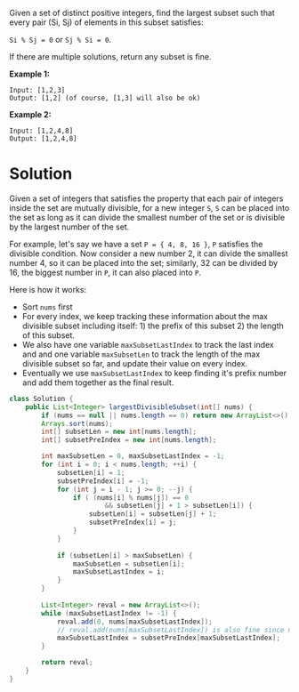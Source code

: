 Given a set of distinct positive integers, find the largest subset such that every pair (Si, Sj) of elements in this subset satisfies:

`Si % Sj = 0` or `Sj % Si = 0`.

If there are multiple solutions, return any subset is fine.

__Example 1:__

```
Input: [1,2,3]
Output: [1,2] (of course, [1,3] will also be ok)
```

__Example 2:__

```
Input: [1,2,4,8]
Output: [1,2,4,8]
```

# Solution

Given a set of integers that satisfies the property that each pair of integers inside the set are mutually divisible, for a new integer `S`, `S` can be placed into the set as long as it can divide the smallest number of the set or is divisible by the largest number of the set.

For example, let's say we have a set `P = { 4, 8, 16 }`, `P` satisfies the divisible condition. Now consider a new number 2, it can divide the smallest number 4, so it can be placed into the set; similarly, 32 can be divided by 16, the biggest number in `P`, it can also placed into `P`.

Here is how it works:

* Sort `nums` first
* For every index, we keep tracking these information about the max divisible subset including itself: 1) the prefix of this subset 2) the length of this subset. 
* We also have one variable `maxSubsetLastIndex` to track the last index and and one variable `maxSubsetLen` to track the length of the max divisible subset so far, and update their value on every index.
* Eventually we use `maxSubsetLastIndex` to keep finding it's prefix number and add them together as the final result.

```java
class Solution {
    public List<Integer> largestDivisibleSubset(int[] nums) {
        if (nums == null || nums.length == 0) return new ArrayList<>();
        Arrays.sort(nums);
        int[] subsetLen = new int[nums.length];
        int[] subsetPreIndex = new int[nums.length];

        int maxSubsetLen = 0, maxSubsetLastIndex = -1;
        for (int i = 0; i < nums.length; ++i) {
            subsetLen[i] = 1;
            subsetPreIndex[i] = -1;
            for (int j = i - 1; j >= 0; --j) {
                if ( (nums[i] % nums[j]) == 0
                        && subsetLen[j] + 1 > subsetLen[i]) {
                    subsetLen[i] = subsetLen[j] + 1;
                    subsetPreIndex[i] = j;
                }
            }
            
            if (subsetLen[i] > maxSubsetLen) {
                maxSubsetLen = subsetLen[i];
                maxSubsetLastIndex = i;
            }
        }
        
        List<Integer> reval = new ArrayList<>();
        while (maxSubsetLastIndex != -1) {
            reval.add(0, nums[maxSubsetLastIndex]); 
            // reval.add(nums[maxSubsetLastIndex]) is also fine since no order requirement
            maxSubsetLastIndex = subsetPreIndex[maxSubsetLastIndex];
        }

        return reval;
    }
}
```
